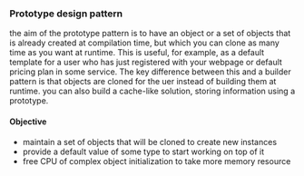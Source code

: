 ### Prototype design pattern
the aim of the prototype pattern is to have an object or a set of objects that is already created at compilation time, but which you can clone as many time as you want at runtime. This is useful, for example, as a default template for a user who has just registered with your webpage or default pricing plan in some service. The key difference between this and a builder pattern is that objects are cloned for the uer instead of building them at runtime. you can also build a cache-like solution, storing information using a prototype.

#### Objective
- maintain a set of objects that will be cloned to create new instances
- provide a default value of some type to start working on top of it
- free CPU of complex object initialization to take more memory resource

